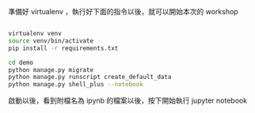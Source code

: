 準備好 virtualenv ，執行好下面的指令以後，就可以開始本次的 workshop


```bash

virtualenv venv
source venv/bin/activate
pip install -r requirements.txt

cd demo
python manage.py migrate
python manage.py runscript create_default_data
python manage.py shell_plus --notebook

```

啟動以後，看到附檔名為  ipynb 的檔案以後，按下開始執行 jupyter notebook
